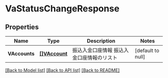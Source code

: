 # VaStatusChangeResponse

## Properties
Name | Type | Description | Notes
------------ | ------------- | ------------- | -------------
**VAccounts** | [**[]VAccount**](VAccount.md) | 振込入金口座情報 振込入金口座情報のリスト | [default to null]

[[Back to Model list]](../README.md#documentation-for-models) [[Back to API list]](../README.md#documentation-for-api-endpoints) [[Back to README]](../README.md)


